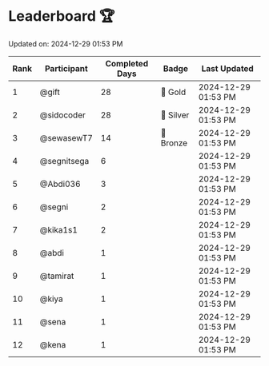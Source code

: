# Leaderboard 🏆

Updated on: 2024-12-29 01:53 PM

| Rank | Participant       | Completed Days | Badge      | Last Updated         |
|------|-------------------|----------------|------------|----------------------|
| 1    | @gift             | 28             | 🏅 Gold     | 2024-12-29 01:53 PM |
| 2    | @sidocoder        | 28             | 🥈 Silver   | 2024-12-29 01:53 PM |
| 3    | @sewasewT7        | 14             | 🥉 Bronze   | 2024-12-29 01:53 PM |
| 4    | @segnitsega       | 6              |            | 2024-12-29 01:53 PM |
| 5    | @Abdi036          | 3              |            | 2024-12-29 01:53 PM |
| 6    | @segni            | 2              |            | 2024-12-29 01:53 PM |
| 7    | @kika1s1          | 2              |            | 2024-12-29 01:53 PM |
| 8    | @abdi             | 1              |            | 2024-12-29 01:53 PM |
| 9    | @tamirat          | 1              |            | 2024-12-29 01:53 PM |
| 10   | @kiya             | 1              |            | 2024-12-29 01:53 PM |
| 11   | @sena             | 1              |            | 2024-12-29 01:53 PM |
| 12   | @kena             | 1              |            | 2024-12-29 01:53 PM |
